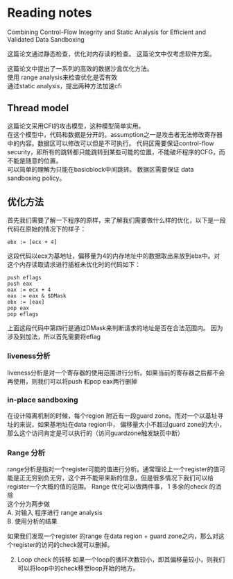 # Reading notes
Combining Control-Flow Integrity and Static Analysis for Efficient and Validated Data Sandboxing

这篇论文通过静态检查，优化对内存读的检查。
这篇论文中仅考虑软件方案。

这篇论文中提出了一系列的高效的数据沙盒优化方法。  
使用 range analysis来检查优化是否有效  
通过static analysis，提出两种方法加速cfi  

## Thread model
这篇论文采用CFI的攻击模型，这种模型简单实用。     
在这个模型中，代码和数据是分开的。assumption之一是攻击者无法修改寄存器中的内容。数据区可以修改可以但是不可执行。
代码区需要保证control-flow security，即所有的跳转都只能跳转到某些可能的位置，不能破坏程序的CFG，而不能是随意的位置。   
可以简单的理解为只能在basicblock中间跳转。
数据区需要保证 data sandboxing policy。
## 优化方法
首先我们需要了解一下程序的原样，来了解我们需要做什么样的优化，以下是一段代码在原始的情况下的样子：
```
ebx := [ecx + 4]
```
这段代码以ecx为基地址，偏移量为4的内存地址中的数据取出来放到ebx中。对这个内存读取请求进行插桩未优化时的代码如下：
```  
push eflags   
push eax   
eax := ecx + 4     
eax := eax & $DMask    
ebx := [eax]
pop eax   
pop eflags   
```  
上面这段代码中第四行是通过DMask来判断请求的地址是否在合法范围内。
因为涉及到加法，所以首先需要将eflag
### liveness分析
liveness分析是对一个寄存器的使用范围进行分析。如果当前的寄存器之后都不会再使用，则我们可以将push 和pop eax两行删掉

### in-place sandboxing
在设计隔离机制的时候，每个region 附近有一段guard zone。而对一个以基址寻址的来说，如果基地址在data region中， 偏移量大小不超过guard zone的大小，那么这个访问肯定是可以执行的（访问guardzone触发缺页中断）

### Range 分析
range分析是指对一个register可能的值进行分析。通常理论上一个register的值可能是正无穷到负无穷，这个并不能带来新的信息，但是很多情况下我们可以给register一个大概的值的范围。
Range 优化可以做两件事，
1  多余的check 的消除   
这个分为两步做  
	A. 对输入 程序进行 range analysis   
	B. 使用分析的结果   

如果我们发现一个register 的range 在data region + guard zone之内，那么对这个register的访问的check就可以删掉。

2. Loop check 的转移
如果一个loop的循环次数较小，即其偏移量较小，则我们可以将loop中的check移至loop开始的地方。
